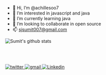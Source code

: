 - 👋 Hi, I’m @achillesoo7
- 👀 I’m interested in javascript and java
- 🌱 I’m currently learning java
- 💞️ I’m looking to collaborate in open source
- 📫 sjsumit007@gmail.com

<a href="https://github.com/achillesoo7">
  <img align="left" src="https://github-readme-stats.anuraghazra1.vercel.app/api?username=achillesoo7&count_private=true&theme=radical" alt="Sumit's github stats" />
</a>

<br/><br/><br/><br/>

<a href="https://twitter.com/geeksumit" target="_blank">
<img src=https://img.shields.io/badge/twitter-%2300acee.svg?&style=for-the-badge&logo=twitter&logoColor=white alt=twitter style="margin-bottom: 5px;" />
</a> 
<a href="mailto:sjsumit007@gmail.com?hl=en" target="_blank">
<img src=https://img.shields.io/badge/gmail-%23DC493C.svg?&style=for-the-badge&logo=gmail&logoColor=white alt=gmail style="margin-bottom: 5px;" />
</a>
<a href="https://www.linkedin.com/in/to-sumit-jha/" target="_blank">
<img src=https://img.shields.io/badge/linkedin-%231E77B5.svg?&style=for-the-badge&logo=linkedin&logoColor=white alt=Linkedin style="margin-bottom: 5px;" />
</a>
<!---
achillesoo7/achillesoo7 is a ✨ special ✨ repository because its `README.md` (this file) appears on your GitHub profile.
You can click the Preview link to take a look at your changes.
--->
